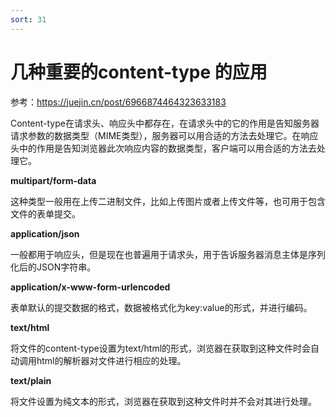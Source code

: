```yaml
---
sort: 31
---
```

# 几种重要的content-type 的应用

参考：https://juejin.cn/post/6966874464323633183

Content-type在请求头、响应头中都存在，在请求头中的它的作用是告知服务器请求参数的数据类型（MIME类型），服务器可以用合适的方法去处理它。在响应头中的作用是告知浏览器此次响应内容的数据类型，客户端可以用合适的方法去处理它。

**multipart/form-data**

这种类型一般用在上传二进制文件，比如上传图片或者上传文件等，也可用于包含文件的表单提交。

**application/json**

一般都用于响应头，但是现在也普遍用于请求头，用于告诉服务器消息主体是序列化后的JSON字符串。

**application/x-www-form-urlencoded**

表单默认的提交数据的格式，数据被格式化为key:value的形式，并进行编码。

**text/html**

将文件的content-type设置为text/html的形式，浏览器在获取到这种文件时会自动调用html的解析器对文件进行相应的处理。

**text/plain**

将文件设置为纯文本的形式，浏览器在获取到这种文件时并不会对其进行处理。


